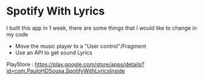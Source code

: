 # Spotify With Lyrics

I built this app in 1 week, there are some things that I would like to change in my code 

- Move the  music player to a "User control"/Fragment
- Use an API to get sound Lyrics


PlayStore : https://play.google.com/store/apps/details?id=com.PauloHDSousa.SpotifyWithLyricsInside
